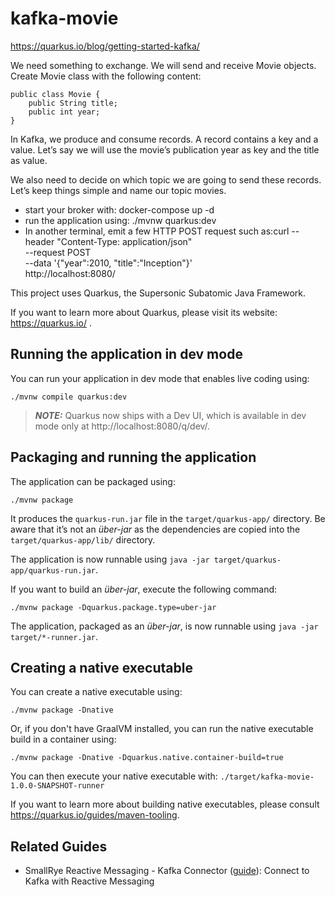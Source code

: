 # kafka-movie

https://quarkus.io/blog/getting-started-kafka/

We need something to exchange. We will send and receive Movie objects. 
Create Movie class with the following content:

```
public class Movie {
    public String title;
    public int year;
}
```


In Kafka, we produce and consume records. A record contains a key and a value. 
Let’s say we will use the movie’s publication year as key and the title as value.

We also need to decide on which topic we are going to send these records. Let’s keep things simple and name our topic movies.


- start your broker with: docker-compose up -d
- run the application using: ./mvnw quarkus:dev
- In another terminal, emit a few HTTP POST request such as:curl --header "Content-Type: application/json" \
  --request POST \
  --data '{"year":2010, "title":"Inception"}' \
  http://localhost:8080/

This project uses Quarkus, the Supersonic Subatomic Java Framework.

If you want to learn more about Quarkus, please visit its website: https://quarkus.io/ .

## Running the application in dev mode

You can run your application in dev mode that enables live coding using:
```shell script
./mvnw compile quarkus:dev
```

> **_NOTE:_**  Quarkus now ships with a Dev UI, which is available in dev mode only at http://localhost:8080/q/dev/.

## Packaging and running the application

The application can be packaged using:
```shell script
./mvnw package
```
It produces the `quarkus-run.jar` file in the `target/quarkus-app/` directory.
Be aware that it’s not an _über-jar_ as the dependencies are copied into the `target/quarkus-app/lib/` directory.

The application is now runnable using `java -jar target/quarkus-app/quarkus-run.jar`.

If you want to build an _über-jar_, execute the following command:
```shell script
./mvnw package -Dquarkus.package.type=uber-jar
```

The application, packaged as an _über-jar_, is now runnable using `java -jar target/*-runner.jar`.

## Creating a native executable

You can create a native executable using: 
```shell script
./mvnw package -Dnative
```

Or, if you don't have GraalVM installed, you can run the native executable build in a container using: 
```shell script
./mvnw package -Dnative -Dquarkus.native.container-build=true
```

You can then execute your native executable with: `./target/kafka-movie-1.0.0-SNAPSHOT-runner`

If you want to learn more about building native executables, please consult https://quarkus.io/guides/maven-tooling.

## Related Guides

- SmallRye Reactive Messaging - Kafka Connector ([guide](https://quarkus.io/guides/kafka-reactive-getting-started)): Connect to Kafka with Reactive Messaging
